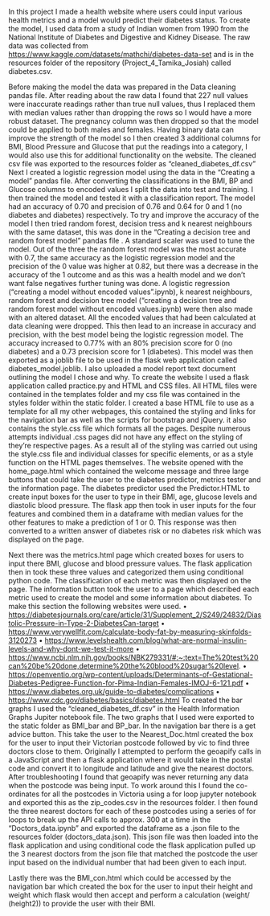 In this project I made a health website where users could input various health metrics and a model would predict their diabetes status. To create the model, I used data from a study of Indian women from 1990 from the National Institute of Diabetes and Digestive and Kidney Disease. The raw data was collected from https://www.kaggle.com/datasets/mathchi/diabetes-data-set and is in the resources folder of the repository (Project_4_Tamika_Josiah) called diabetes.csv. 

Before making the model the data was prepared in the Data cleaning pandas file. After reading about the raw data I found that 227 null values were inaccurate readings rather than true null values, thus I replaced them with median values rather than dropping the rows so I would have a more robust dataset. The pregnancy column was then dropped so that the model could be applied to both males and females. Having binary data can improve the strength of the model so I then created 3 additional columns for BMI, Blood Pressure and Glucose that put the readings into a category, I would also use this for additional functionality on the website. The cleaned csv file was exported to the resources folder as “cleaned_diabetes_df.csv” 
Next I created a logistic regression model using the data in the “Creating a model” pandas file. After converting the classifications in the BMI, BP and Glucose columns to encoded values I split the data into test and training. I then trained the model and tested it with a classification report. The model had an accuracy of 0.70 and precision of 0.76 and 0.64 for 0 and 1 (no diabetes and diabetes) respectively. To try and improve the accuracy of the model I then tried random forest, decision tress and k nearest neighbours with the same dataset, this was done in the “Creating a decision tree and random forest model” pandas file . A standard scaler was used to tune the model. Out of the three the random forest model was the most accurate with 0.7, the same accuracy as the logistic regression model and the precision of the 0 value was higher at 0.82, but there was a decrease in the accuracy of the 1 outcome and as this was a health model and we don’t want false negatives further tuning was done. A logistic regression (“creating a model without encoded values”.ipynb), k nearest neighbours, random forest and decision tree model (“creating a decision tree and random forest model without encoded values.ipynb) were then also made with an altered dataset. All the encoded values that had been calculated at data cleaning were dropped. This then lead to an increase in accuracy and precision, with the best model being the logistic regression model. The accuracy increased to 0.77% with an 80% precision score for 0 (no diabetes) and a 0.73 precision score for 1 (diabetes). This model was then exported as a joblib file to be used in the flask web application called diabetes_model.joblib. I also uploaded a model report text document outlining the model I chose and why.
To create the website I used a flask application called practice.py and HTML and CSS files. All HTML files were contained in the templates folder and my css file was contained in the styles folder within the static folder. I created a base HTML file to use as a template for all my other webpages, this contained the styling and links for the navigation bar as well as the scripts for bootstrap and jQuery. it also contains the style.css file which formats all the pages. Despite numerous attempts individual .css pages did not have any effect on the styling of they’re respective pages. As a result all of the styling was carried out using the style.css file and individual classes for specific elements, or as a style function on the HTML pages themselves. The website opened with the home_page.html which contained the welcome message and three large buttons that could take the user to the diabetes predictor, metrics tester and the information page. The diabetes predictor used the Predictor.HTML to create input boxes for the user to type in their BMI, age, glucose levels and diastolic blood pressure. The flask app then took in user inputs for the four features and combined them in a dataframe with median values for the other features to make a prediction of 1 or 0. This response was then converted to a written answer of diabetes risk or no diabetes risk which was displayed on the page.

Next there was the metrics.html page which created boxes for users to input there BMI, glucose and blood pressure values. The flask application then in took these three values and categorized them using conditional python code. The classification of each metric was then displayed on the page. The information button took the user to a page which described each metric used to create the model and some information about diabetes. To make this section the following websites were used. 
•	https://diabetesjournals.org/care/article/31/Supplement_2/S249/24832/Diastolic-Pressure-in-Type-2-DiabetesCan-target
•	https://www.verywellfit.com/calculate-body-fat-by-measuring-skinfolds-3120273
•	https://www.levelshealth.com/blog/what-are-normal-insulin-levels-and-why-dont-we-test-it-more
•	https://www.ncbi.nlm.nih.gov/books/NBK279331/#:~:text=The%20test%20can%20be%20done,determine%20the%20blood%20sugar%20level.
•	https://openventio.org/wp-content/uploads/Determinants-of-Gestational-Diabetes-Pedigree-Function-for-Pima-Indian-Females-IMOJ-6-121.pdf
•	https://www.diabetes.org.uk/guide-to-diabetes/complications
•	https://www.cdc.gov/diabetes/basics/diabetes.html
To created the bar graphs I used the “cleaned_diabetes_df.csv” in the Health Information Graphs Jupiter notebook file. The two graphs that I used were exported to the static folder as BMI_bar and BP_bar. In the navigation bar there is a get advice button. This take the user to the Nearest_Doc.html created the box for the user to input their Victorian postcode followed by vic to find three doctors close to them. Originally I attempted to perform the geoapify calls in a JavaScript and then a flask application where it would take in the postal code and convert it to longitude and latitude and give the nearest doctors. After troubleshooting I found that geoapify was never returning any data when the postcode was being input. To work around this I found the co-ordinates for all the postcodes in Victoria using a for loop jupyter notebook and exported this as the zip_codes.csv in the resources folder. I then found the three nearest doctors for each of these postcodes using a series of for loops to break up the API calls to approx. 300 at a time in the “Doctors_data.ipynb” and exported the dataframe as a .json file to the resources folder (doctors_data.json). This json file was then loaded into the flask application and using conditional code the flask application pulled up the 3 nearest doctors from the json file that matched the postcode the user input based on the individual number that had been given to each input. 

Lastly there was the BMI_con.html which could be accessed by the navigation bar which created the box for the user to input their height and weight which flask would then accept and perform a calculation (weight/ (height2)) to provide the user with their BMI. 
